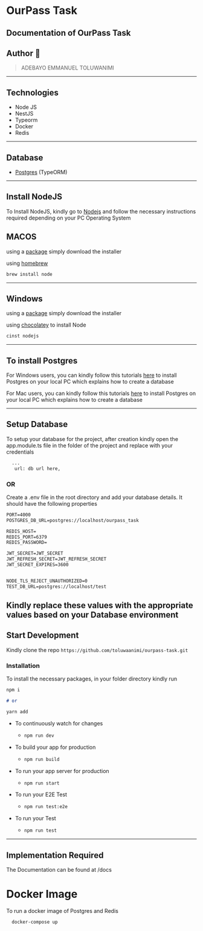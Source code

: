 # OurPass Task

## Documentation of OurPass Task

## Author 🚀

> ADEBAYO EMMANUEL TOLUWANIMI
---

## Technologies

- Node JS
- NestJS
- Typeorm
- Docker
- Redis

---

## Database

- [Postgres](https://www.postgresql.org/) (TypeORM)

---

## Install NodeJS

To Install NodeJS, kindly go to [Nodejs](https://nodejs.com) and follow the necessary instructions required depending on
your PC Operating System

## MACOS

using a [package](https://nodejs.org/en/#download) simply download the installer

using [homebrew](https://github.com/Homebrew/legacy-homebrew)

```markdown
brew install node
```

---

## Windows

using a [package](https://nodejs.org/en/#download) simply download the installer

using [chocolatey](http://chocolatey.org/) to install Node

```markdown
cinst nodejs
```

---

## To install Postgres

For Windows users, you can kindly follow this
tutorials [here](https://learnsql.com/blog/how-to-install-postgresql-on-windows-in-5-minutes/) to install Postgres on
your local PC which explains how to create a database

For Mac users, you can kindly follow this tutorials [here](https://www.robinwieruch.de/postgres-sql-macos-setup)  to
install Postgres on your local PC which explains how to create a database


---

## Setup Database

To setup your database for the project, after creation kindly open the app.module.ts file in the  folder of the
project and replace with your credentials

```markdown
  ... 
   url: db url here,
```

### OR

Create a .env file in the root directory and add your database details. It should have the following properties

```markdown
PORT=4000
POSTGRES_DB_URL=postgres://localhost/ourpass_task

REDIS_HOST=
REDIS_PORT=6379
REDIS_PASSWORD=

JWT_SECRET=JWT_SECRET
JWT_REFRESH_SECRET=JWT_REFRESH_SECRET
JWT_SECRET_EXPIRES=3600


NODE_TLS_REJECT_UNAUTHORIZED=0
TEST_DB_URL=postgres://localhost/test
```

Kindly replace these values with the appropriate values based on your Database environment
---

## Start Development

Kindly clone the repo `https://github.com/toluwaanimi/ourpass-task.git`

### Installation

To install the necessary packages, in your folder directory kindly run

```markdown
npm i

# or

yarn add
```

* To continuously watch for changes
    * ```markdown 
      npm run dev
      ```

* To build your app for production
    * ```markdown
      npm run build
         ```


* To run your app server for production
    * ```markdown
      npm run start
         ```

* To run your E2E Test
    * ```markdown
      npm run test:e2e
         ```



* To run your Test
    * ```markdown
      npm run test
         ```

---

## Implementation Required
The Documentation can be found at /docs
# Docker Image

To run a docker image of Postgres and Redis
```text
  docker-compose up
```




